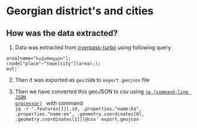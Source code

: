 # Georgian district's and cities 

## How was the data extracted?

1. Data was extracted from [overpass-turbo](http://overpass-turbo.eu/) using following query  

```
area[name="საქართველო"];
(node["place"~"town|city"](area););
out;`
```

2. Then it was exported as `geoJSON` to `export.geojson` file

3. Then we have converted this geoJSON to csv using <code><a href="https://stedolan.github.io/jq">jq (command-line JSON processor)</a> </code> with  command  
  `
    jq -r '.features[]|[.id, .properties."name:ka", .properties."name:en", .geometry.coordinates[0], .geometry.coordinates[1]]|@csv' export.geojson
  `
